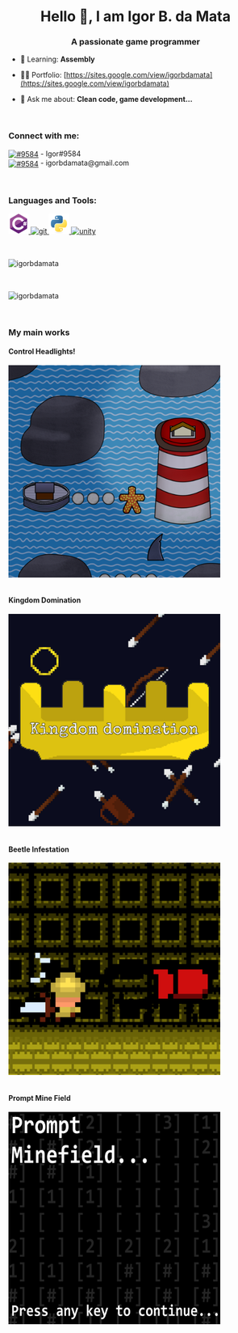 <h1 align="center">Hello 👋, I am Igor B. da Mata</h1>
<h3 align="center">A passionate game programmer</h3>

- 🌱 Learning: **Assembly**

- 👨‍💻 Portfolio: [https://sites.google.com/view/igorbdamata](https://sites.google.com/view/igorbdamata)

- 💬 Ask me about: **Clean code, game development...**

<br> 

<h3 align="left">Connect with me:</h3>
<p align="left">
<a href="discordapp.com/users/Igor#9584" target="blank"><img align="center" src="https://raw.githubusercontent.com/rahuldkjain/github-profile-readme-generator/master/src/images/icons/Social/discord.svg" alt="#9584" height="30" width="40" /></a> 
- Igor#9584
<br> 
<a href="https://mail.google.com/" target="blank"><img align="center" src="https://logodownload.org/wp-content/uploads/2018/03/gmail-logo-4-1.png" alt="#9584" height="30" width="40" /></a> - igorbdamata@gmail.com
</p>

<br> 

<h3 align="left">Languages and Tools:</h3>
<p align="left"> <a href="https://www.w3schools.com/cpp/" target="_blank" rel="noreferrer"><img src="https://raw.githubusercontent.com/devicons/devicon/master/icons/csharp/csharp-original.svg" alt="csharp" width="40" height="40"/> </a> <a href="https://git-scm.com/" target="_blank" rel="noreferrer"> <img src="https://www.vectorlogo.zone/logos/git-scm/git-scm-icon.svg" alt="git" width="40" height="40"/> </a> <a href="https://www.python.org" target="_blank" rel="noreferrer"> <img src="https://raw.githubusercontent.com/devicons/devicon/master/icons/python/python-original.svg" alt="python" width="40" height="40"/> </a> <a href="https://unity.com/" target="_blank" rel="noreferrer"> <img src="https://www.vectorlogo.zone/logos/unity3d/unity3d-icon.svg" alt="unity" width="40" height="40"/> </a> </p>
<br> 
<p><img align="center" src="https://github-readme-stats.vercel.app/api/top-langs?username=igorbdamata&show_icons=true&locale=en&layout=compact" alt="igorbdamata" /></p>
<br> 
<p><img align="center" src="https://github-readme-streak-stats.herokuapp.com/?user=igorbdamata&" alt="igorbdamata" /></p>

<br>

<h3 align="left">My main works</h3>

<h4 align="left">Control Headlights!</h4>
<a 
href="https://store.steampowered.com/app/1799060/Control_Headlights/" target="_blank" rel="noreferrer">
<img align="middle" 
src="https://raw.githubusercontent.com/igorbdamata/igorbdamata/main/ControlHeadlights.png"  alt=""
 width="420" height="420">
           
</a>

<br>
<br>

<h4 align="left">Kingdom Domination</h4>
<a 
href="https://ludos-aurum.itch.io/kingdom-domination" target="_blank" rel="noreferrer">
<img align="middle" 
    src="https://raw.githubusercontent.com/igorbdamata/igorbdamata/main/KingdomDomination.jpg" alt=""
         width="420" height="420">
</a>

<br>
<br>

<h4 align="left">Beetle Infestation</h4>
<a 
href="https://ludos-aurum.itch.io/beetle-infestation" target="_blank" rel="noreferrer">
<img align="middle" 
    src="https://raw.githubusercontent.com/igorbdamata/igorbdamata/main/BeetleInfestation.png" 
        alt=""  width="420" height="420">
</a>
<br>    
<br>

<h4 align="left">Prompt Mine Field</h4>
<a 
href="https://igorbdamata.itch.io/prompt-mine-camp" target="_blank" rel="noreferrer">
<img align="middle" 
src="https://raw.githubusercontent.com/igorbdamata/igorbdamata/main/PromptMineFieldLogo.jpg" 
    alt=""  width="420" height="420">
</a>
<br>
<br>
